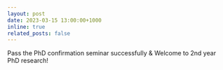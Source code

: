 ```yaml
---
layout: post
date: 2023-03-15 13:00:00+1000
inline: true
related_posts: false
---
```


Pass the PhD confirmation seminar successfully & Welcome to 2nd year PhD research!
